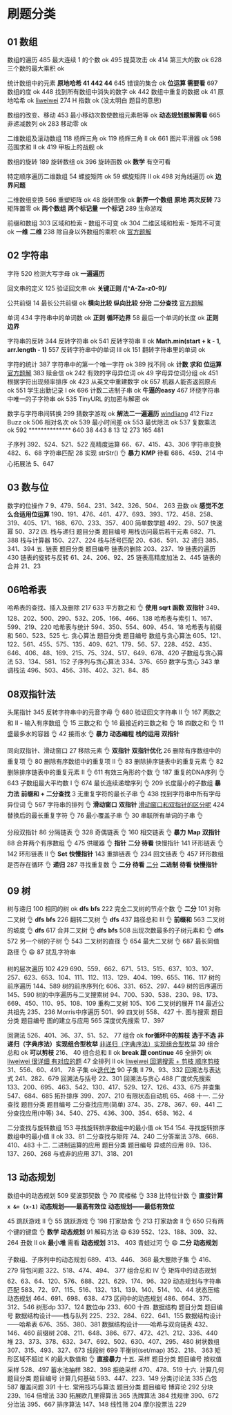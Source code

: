 # 刷题分类

## 01 数组

数组的遍历
  485 最大连续 1 的个数 ok
  495 提莫攻击 ok
  414 第三大的数 ok
  628 三个数的最大乘积 ok

统计数组中的元素 **原地哈希 41 442 44**
  645 错误的集合 ok **位运算 需要看**
  697 数组的度 ok
  448 找到所有数组中消失的数字 ok
  442 数组中重复的数据 ok
  41 原地哈希 ok [liweiwei](https://leetcode-cn.com/problems/first-missing-positive/solution/tong-pai-xu-python-dai-ma-by-liweiwei1419/)
  274 H 指数 ok (没太明白 题目的意思)

数组的改变、移动
  453 最小移动次数使数组元素相等 ok **动态规划题解需看**
  665 非递减数列 ok
  283 移动零 ok

二维数组及滚动数组
  118 杨辉三角 ok
  119 杨辉三角 II ok
  661 图片平滑器 ok
  598 范围求和 II ok
  419 甲板上的战舰 ok

数组的旋转
  189 旋转数组 ok
  396 旋转函数 ok **数学** 有空可看

特定顺序遍历二维数组
  54 螺旋矩阵 ok
  59 螺旋矩阵 II ok
  498 对角线遍历 ok **边界问题**

二维数组变换
  566 重塑矩阵 ok
  48 旋转图像 ok **新弄一个数组** **原地** **两次反转**
  73 矩阵置零 ok **两个数组** **两个标记量** **一个标记**
  289 生命游戏

前缀和数组
  303 区域和检索 - 数组不可变 ok
  304 二维区域和检索 - 矩阵不可变 ok **一维** **二维** 
  238 除自身以外数组的乘积 ok [官方题解](https://leetcode-cn.com/problems/product-of-array-except-self/solution/chu-zi-shen-yi-wai-shu-zu-de-cheng-ji-by-leetcode-/)

## 02 字符串

字符
  520 检测大写字母 ok **一遍遍历**

回文串的定义
  125 验证回文串 ok **关键正则 /[^A-Za-z0-9]/**

公共前缀
  14 最长公共前缀 ok
    **横向比较**
    **纵向比较**
    **分治**
    **二分查找**
    [官方题解](https://leetcode-cn.com/problems/longest-common-prefix/solution/zui-chang-gong-gong-qian-zhui-by-leetcode-solution/)

单词
  434 字符串中的单词数 ok
    **正则**
    **循环边界**
  58 最后一个单词的长度 ok
    **正则**
    **边界**

字符串的反转
  344 反转字符串 ok
  541 反转字符串 II ok
    **Math.min(start + k - 1, arr.length - 1)**
  557 反转字符串中的单词 III ok
  151 翻转字符串里的单词 ok

字符的统计
  387 字符串中的第一个唯一字符 ok
  389 找不同 ok
    **计数**
    **求和**
    **位运算**
    [官方题解](https://leetcode-cn.com/problems/find-the-difference/solution/zhao-bu-tong-by-leetcode-solution-mtqf/)
  383 赎金信 ok
  242 有效的字母异位词 ok
  49 字母异位词分组 ok
  451 根据字符出现频率排序 ok
  423 从英文中重建数字 ok
  657 机器人能否返回原点 ok
  551 学生出勤记录 I ok
  696 计数二进制子串 ok
    **牛逼的easy**
  467 环绕字符串中唯一的子字符串 ok
  535 TinyURL 的加密与解密 ok

数字与字符串间转换
  299 猜数字游戏 ok
    **解法二一遍遍历**
    [windliang](https://leetcode-cn.com/problems/bulls-and-cows/solution/xiang-xi-tong-su-de-si-lu-fen-xi-duo-jie-fa-by--55/)
  412 Fizz Buzz ok
  506 相对名次 ok
  539 最小时间差 ok
  553 最优除法 ok
  537 复数乘法 ok
  592 **************
  640 
  38
  443
  8
  13
  12
  273
  165
  481

子序列
  392、524、521、522
高精度运算	66、67、415、43、306
字符串变换	482、6、68
字符串匹配
  28 实现 strStr() 👌
    **暴力**
    **KMP** 待看
  686、459、214
中心拓展法	5、647

## 03 数与位

数字的位操作
  7 
  9、479、564、231、342、326、504、
  263 丑数 ok
    **感觉不怎么合适用位运算**
  190、191、476、461、477、693、393、172、458、258、319、405、171、168、670、233、357、400
简单数学题	492、29、507
快速幂	50、372
四. 栈与递归
题目分类	题目编号
用栈访问最后若干元素	682、71、388
栈与计算器	150、227、224
栈与括号匹配	20、636、591、32
递归	385、341、394
五. 链表
题目分类	题目编号
链表的删除	203、237、19
链表的遍历	430
链表的旋转与反转	61、24、206、92、25
链表高精度加法	2、445
链表的合并	21、23

## 06哈希表

哈希表的查找、插入及删除
  217
  633 平方数之和 👌
    **使用 sqrt 函数**
    **双指针**
  349、128、202、500、290、532、205、166、466、138
哈希表与索引	1、167、599、219、220
哈希表与统计	594、350、554、609、454、18
哈希表与前缀和	560、523、525
七. 贪心算法
题目分类	题目编号
数组与贪心算法	605、121、122、561、455、575、135、409、621、179、56、57、228、452、435、646、406、48、169、215、75、324、517、649、678、420
子数组与贪心算法	53、134、581、152
子序列与贪心算法	334、376、659
数字与贪心	343
单调栈法	496、503、456、316、402、321、84、85

## 08双指针法

头尾指针
  345 反转字符串中的元音字母 👌
  680 验证回文字符串 Ⅱ 👌
  167 两数之和 II - 输入有序数组 👌
  15 三数之和 👌
  16 最接近的三数之和 👌
  18 四数之和 👌
  11 盛最多水的容器 👌
  42 接雨水 👌
    **暴力**
    **动态编程**
    **栈的运用**
    **双指针**

同向双指针、滑动窗口
  27 移除元素 👌
    **双指针**
    **双指针优化**
  26 删除有序数组中的重复项 👌
  80 删除有序数组中的重复项 II 👌
  83 删除排序链表中的重复元素 👌
  82 删除排序链表中的重复元素 II 👌
  611 有效三角形的个数 👌
  187 重复的DNA序列 👌
  643 子数组最大平均数 I 👌
  674 最长连续递增序列 👌
  209 长度最小的子数组
    **暴力法**
    **前缀和 + 二分查找**
  3 无重复字符的最长子串 👌
  438 找到字符串中所有字母异位词 👌
  567 字符串的排列 👌
    **滑动窗口**
    **双指针**
    [滑动窗口和双指针的区分呢](https://leetcode-cn.com/problems/permutation-in-string/solution/zi-fu-chuan-de-pai-lie-by-leetcode-solut-7k7u/)
  424 替换后的最长重复字符 👌
  76 最小覆盖子串 👌
  30 串联所有单词的子串 👌

分段双指针
  86 分隔链表 👌
  328 奇偶链表 👌
  160 相交链表 👌
    **暴力**
    **Map**
    **双指针**
  88 合并两个有序数组 👌
  475 供暖器 👌
    **指针**
    **二分 待看**
快慢指针
  141 环形链表 👌
  142 环形链表 II 👌
    **Set**
    **快慢指针**
  143 重排链表 👌
  234 回文链表 👌
  457 环形数组是否存在循环 👌
    **递归**
  287 寻找重复数 👌
    **二分 待看** [二分](https://leetcode-cn.com/problems/find-the-duplicate-number/solution/er-fen-fa-si-lu-ji-dai-ma-python-by-liweiwei1419/)
    **二进制 待看**
    **快慢指针**

## 09 树

树与递归
  100 相同的树 ok
    **dfs**
    **bfs**
  222 完全二叉树的节点个数 👌
    **二分**
  101 对称二叉树 👌
    **dfs**
    **bfs**
  226 翻转二叉树 👌
    **dfs**
  437 路径总和 III 👌
    **前缀和**
  563 二叉树的坡度 👌
    **dfs**
  617 合并二叉树 👌
    **dfs**
    **bfs**
  508 出现次数最多的子树元素和 👌
    **dfs**
  572 另一个树的子树 👌
  543 二叉树的直径 👌
  654 最大二叉树 👌
  687 最长同值路径 👌 😄
  87 扰乱字符串

树的层次遍历
  102
  429
  690、559、662、671、513、515、637、103、107、257、623、653、104、111、112、113、129、404、199、655、116、117
树的前序遍历	144、589
树的前序序列化	606、331、652、297、449
树的后序遍历	145、590
树的中序遍历与二叉搜索树	94、700、530、538、230、98、173、669、450、110、95、108、109
重构二叉树	105、106
二叉树的展开	114
最近公共祖先	235、236
Morris中序遍历	501、99
四叉树	558、427
十. 图与搜索
题目分类	题目编号
图的建立与应用	565
深度优先搜索	17、397

回溯法
  526、401、36、37、51、52、
  77 组合 ok **for循环中的剪枝** **选于不选** **非递归（字典序法）实现组合型枚举** [非递归（字典序法）实现组合型枚举](https://leetcode-cn.com/problems/combinations/solution/zu-he-by-leetcode-solution/)
  39 组合总和 ok **可以剪枝**
  216、
  40 组合总和 II ok **break 跟 continue**
  46 全排列 ok [liweiwei 很详细 有对应的题](https://leetcode-cn.com/problems/permutations/solution/hui-su-suan-fa-python-dai-ma-java-dai-ma-by-liweiw/)
  47 全排列 II ok [liweiwei 回溯搜索 + 剪枝 顺序剪枝](https://leetcode-cn.com/problems/permutations-ii/solution/hui-su-suan-fa-python-dai-ma-java-dai-ma-by-liwe-2/)
  31、556、60、491、
  78 子集 ok[迭代法](https://leetcode-cn.com/problems/subsets/solution/zi-ji-by-leetcode-solution/)
  90 子集 II
  79、93、332
回溯法与表达式	241、282、679
回溯法与括号	22、301
回溯法与贪心	488
广度优先搜索	133、200、695、463、542、130、417、529、127、126、433、675
并查集	547、684、685
拓扑排序	399、207、210
有限状态自动机	65、468
十一. 二分查找
题目分类	题目编号
二分查找应用(简单)	374、35、278、367、69、441
二分查找应用(中等)	34、540、275、436、300、354、658、162、4

二分查找与旋转数组
  153 寻找旋转排序数组中的最小值 ok
  154 154. 寻找旋转排序数组中的最小值 II ok
  33、81
二分查找与矩阵	74、240
二分答案法	378、668、410、483
十二. 二进制运算的应用
题目分类	题目编号
异或的应用	89、136、137、260、268
与或非的应用	371、318、201

## 13 动态规划

数组中的动态规划
  509 斐波那契数 👌
  70 爬楼梯 👌
  338 比特位计数 👌
    **直接计算** **`x &= (x-1)`**
    **动态规划——最高有效位**
    **动态规划——最低有效位**

  45 跳跃游戏 II 👌
  55 跳跃游戏 👌
  198 打家劫舍 👌
  213 打家劫舍 II 👌
  650 只有两个键的键盘 👌
    **数学**
    **动态规划**
  91 解码方法 😄
  639
  552、123、188、309、32、
  264 丑数 II ok
    **最小堆** 需看
    **动态规划**
  313、
  403 青蛙过河 👌 😄
    **二分**
    **动态规划**

子数组、子序列中的动态规划
  689、413、446、
  368 最大整除子集 👌
  416、279
背包问题	322、518、474、494、
  377 组合总和 Ⅳ 👌
矩阵中的动态规划	62、63、64、120、576、688、221、629、174、96、329
动态规划与字符串匹配	583、72、97、115、516、132、131、139、140、514、10、44
状态压缩动态规划	464、691、698、638、473
区间中的动态规划	486、664、375、312、546
树形dp	337、124
数位dp	233、600
十四. 数据结构
题目分类	题目编号
数据结构设计——栈与队列	225、232、284、622、641、155
数据结构设计——哈希表	676、355、380、381
数据结构设计——哈希与双向链表	432、146、460
前缀树	208、211、648、386、677、472、421、212、336、440
堆	23、373、378、632、347、692、502、630、407、295、480
树状数组	307、315、493、327、673
线段树	699
平衡树(set/map)	352、218、
  363 矩形区域不超过 K 的最大数值和 👌
    **直接暴力**
十五. 采样
题目分类	题目编号
按权值采样	528、497
蓄水池抽样	382、398
拒绝采样	470、478、519
十六. 计算几何
题目分类	题目编号
计算几何基础	593、447、223、149
分类讨论法	335
凸包	587
覆盖问题	391
十七. 常用技巧与算法
题目分类	题目编号
博弈论	292
分块	239、164
倍增法	330
拓展欧几里得算法	365
洗牌算法	384
找规律	390、672
分治法	395、667
排序算法	147、148
线性筛	204
摩尔投票法	229
